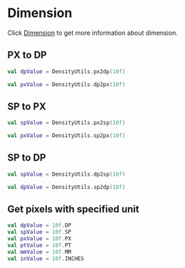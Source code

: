 # Dimension

Click [Dimension](https://developer.android.google.cn/guide/topics/resources/more-resources?hl=zh-cn#Dimension) to get more information about dimension.

## PX to DP

```kotlin
val dpValue = DensityUtils.px2dp(10f)

val pxValue = DensityUtils.dp2px(10f)
```

## SP to PX

```kotlin
val spValue = DensityUtils.px2sp(10f)

val pxValue = DensityUtils.sp2px(10f)
```

## SP to DP

```kotlin
val spValue = DensityUtils.dp2sp(10f)

val dpValue = DensityUtils.sp2dp(10f)
```

## Get pixels with specified unit

```kotlin
val dpValue = 10f.DP
val spValue = 10f.SP
val pxValue = 10f.PX
val ptValue = 10f.PT
val mmValue = 10f.MM
val inValue = 10f.INCHES
```